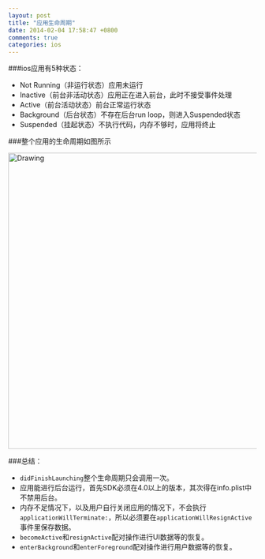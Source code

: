 ```yaml
---
layout: post
title: "应用生命周期"
date: 2014-02-04 17:58:47 +0800
comments: true
categories: ios
---
```

###ios应用有5种状态：   

*  Not Running（非运行状态）应用未运行
*  Inactive（前台非活动状态）应用正在进入前台，此时不接受事件处理
*  Active（前台活动状态）前台正常运行状态
*  Background（后台状态）不存在后台run loop，则进入Suspended状态
*  Suspended（挂起状态）不执行代码，内存不够时，应用将终止

###整个应用的生命周期如图所示

<img src="http://www.cocoanetics.com/files/Bildschirmfoto-2012-03-05-um-5.26.29-PM.png" alt="Drawing" width="600px"/>

###总结：
  
* `didFinishLaunching`整个生命周期只会调用一次。  
* 应用能进行后台运行，首先SDK必须在4.0以上的版本，其次得在info.plist中不禁用后台。
* 内存不足情况下，以及用户自行关闭应用的情况下，不会执行`applicationWillTerminate:`，所以必须要在`applicationWillResignActive`事件里保存数据。
* `becomeActive`和`resignActive`配对操作进行UI数据等的恢复。
* `enterBackground`和`enterForeground`配对操作进行用户数据等的恢复。